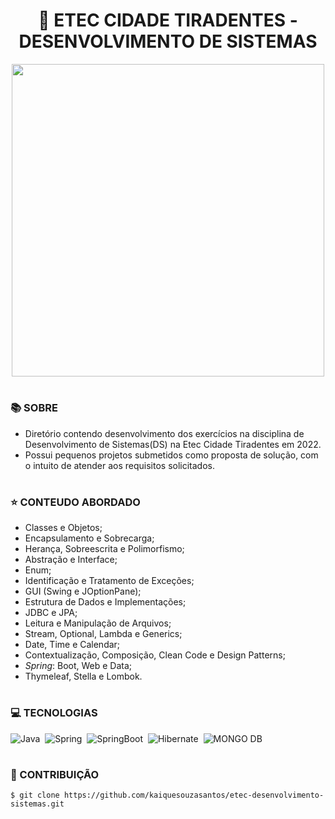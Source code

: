 <h1 align=center>🌇 ETEC CIDADE TIRADENTES - DESENVOLVIMENTO DE SISTEMAS</h1>

<p align="center">
  <img src="etec_l.png" width="500">
</p>

#
### 📚 SOBRE

- Diretório contendo desenvolvimento dos exercícios na disciplina de Desenvolvimento de Sistemas(DS) na Etec Cidade Tiradentes em 2022.
- Possui pequenos projetos submetidos como proposta de solução, com o intuito de atender aos requisitos solicitados.

#
### ⭐ CONTEUDO ABORDADO

- Classes e Objetos;
- Encapsulamento e Sobrecarga;
- Herança, Sobreescrita e Polimorfismo;
- Abstração e Interface;
- Enum;
- Identificação e Tratamento de Exceções;
- GUI (Swing e JOptionPane);
- Estrutura de Dados e Implementações;
- JDBC e JPA;
- Leitura e Manipulação de Arquivos;
- Stream, Optional, Lambda e Generics;
- Date, Time e Calendar;
- Contextualização, Composição, Clean Code e Design Patterns;
- *Spring*: Boot, Web e Data;
- Thymeleaf, Stella e Lombok.

#
### 💻 TECNOLOGIAS
![Java](https://img.shields.io/badge/Java-0D1117?style=for-the-badge&logo=java&logoColor=white&labelColor=0D1117)&nbsp;
![Spring](https://img.shields.io/badge/Spring-0D1117?style=for-the-badge&logo=spring&logoColor=107C10&labelColor=0D1117)&nbsp;
![SpringBoot](https://img.shields.io/badge/Spring_Boot-0D1117?style=for-the-badge&logo=springboot&logoColor=239120&labelColor=0D1117)&nbsp;
![Hibernate](https://img.shields.io/badge/Hibernate-0D1117?style=for-the-badge&logo=Hibernate&logoColor=239120&labelColor=0D1117)&nbsp;
![MONGO DB](https://img.shields.io/badge/MongoDB-0D1117?style=for-the-badge&logo=mongodb&labelColor=0D1117)&nbsp;

#
### 🔗 CONTRIBUIÇÃO

```
$ git clone https://github.com/kaiquesouzasantos/etec-desenvolvimento-sistemas.git 
```
